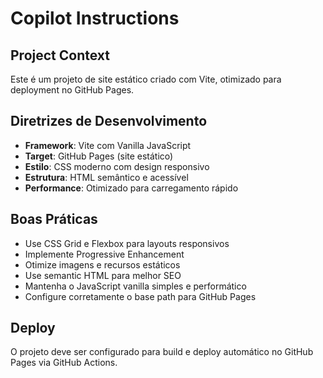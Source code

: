 # Copilot Instructions

<!-- Use this file to provide workspace-specific custom instructions to Copilot. For more details, visit https://code.visualstudio.com/docs/copilot/copilot-customization#_use-a-githubcopilotinstructionsmd-file -->

## Project Context

Este é um projeto de site estático criado com Vite, otimizado para deployment no GitHub Pages.

## Diretrizes de Desenvolvimento

- **Framework**: Vite com Vanilla JavaScript
- **Target**: GitHub Pages (site estático)
- **Estilo**: CSS moderno com design responsivo
- **Estrutura**: HTML semântico e acessível
- **Performance**: Otimizado para carregamento rápido

## Boas Práticas

- Use CSS Grid e Flexbox para layouts responsivos
- Implemente Progressive Enhancement
- Otimize imagens e recursos estáticos
- Use semantic HTML para melhor SEO
- Mantenha o JavaScript vanilla simples e performático
- Configure corretamente o base path para GitHub Pages

## Deploy

O projeto deve ser configurado para build e deploy automático no GitHub Pages via GitHub Actions.
